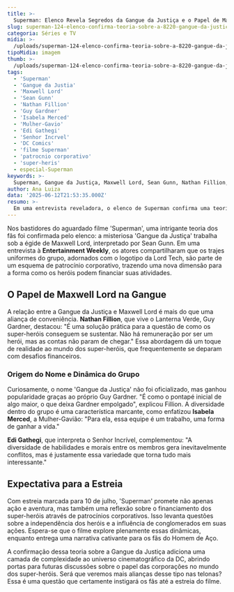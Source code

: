 ```yaml
---
title: >-
  Superman: Elenco Revela Segredos da Gangue da Justiça e o Papel de Maxwell Lord
slug: superman-124-elenco-confirma-teoria-sobre-a-8220-gangue-da-justica-8221
categoria: Séries e TV
midia: >-
  /uploads/superman-124-elenco-confirma-teoria-sobre-a-8220-gangue-da-justica-8221-thumb.webp
tipoMidia: imagem
thumb: >-
  /uploads/superman-124-elenco-confirma-teoria-sobre-a-8220-gangue-da-justica-8221-thumb.webp
tags:
  - 'Superman'
  - 'Gangue da Justia'
  - 'Maxwell Lord'
  - 'Sean Gunn'
  - 'Nathan Fillion'
  - 'Guy Gardner'
  - 'Isabela Merced'
  - 'Mulher-Gavio'
  - 'Edi Gathegi'
  - 'Senhor Incrvel'
  - 'DC Comics'
  - 'filme Superman'
  - 'patrocnio corporativo'
  - 'super-heris'
  - especial-Superman
keywords: >-
  Superman, Gangue da Justiça, Maxwell Lord, Sean Gunn, Nathan Fillion, Guy Gardner, Isabela Merced, Mulher-Gavião, Edi Gathegi, Senhor Incrível, DC Comics, filme Superman, patrocínio corporativo, super-heróis
author: Ana Luiza
data: '2025-06-12T21:53:35.000Z'
resumo: >-
  Em uma entrevista reveladora, o elenco de Superman confirma uma teoria sobre a Gangue da Justiça, destacando seu vínculo com Maxwell Lord. Descubra como a propaganda corporativa está moldando os super-heróis no cinema.
---
```


Nos bastidores do aguardado filme 'Superman', uma intrigante teoria dos fãs foi confirmada pelo elenco: a misteriosa 'Gangue da Justiça' trabalha sob a égide de Maxwell Lord, interpretado por Sean Gunn. Em uma entrevista à **Entertainment Weekly**, os atores compartilharam que os trajes uniformes do grupo, adornados com o logotipo da Lord Tech, são parte de um esquema de patrocínio corporativo, trazendo uma nova dimensão para a forma como os heróis podem financiar suas atividades. 

## O Papel de Maxwell Lord na Gangue

A relação entre a Gangue da Justiça e Maxwell Lord é mais do que uma aliança de conveniência. **Nathan Fillion**, que vive o Lanterna Verde, Guy Gardner, destacou: "É uma solução prática para a questão de como os super-heróis conseguem se sustentar. Não há remuneração por ser um herói, mas as contas não param de chegar." Essa abordagem dá um toque de realidade ao mundo dos super-heróis, que frequentemente se deparam com desafios financeiros. 

### Origem do Nome e Dinâmica do Grupo

Curiosamente, o nome 'Gangue da Justiça' não foi oficializado, mas ganhou popularidade graças ao próprio Guy Gardner. "É como o pontapé inicial de algo maior, o que deixa Gardner empolgado", explicou Fillion. A diversidade dentro do grupo é uma característica marcante, como enfatizou **Isabela Merced**, a Mulher-Gavião: "Para ela, essa equipe é um trabalho, uma forma de ganhar a vida." 

**Edi Gathegi**, que interpreta o Senhor Incrível, complementou: "A diversidade de habilidades e morais entre os membros gera inevitavelmente conflitos, mas é justamente essa variedade que torna tudo mais interessante." 

## Expectativa para a Estreia

Com estreia marcada para 10 de julho, 'Superman' promete não apenas ação e aventura, mas também uma reflexão sobre o financiamento dos super-heróis através de patrocínios corporativos. Isso levanta questões sobre a independência dos heróis e a influência de conglomerados em suas ações. Espera-se que o filme explore plenamente essas dinâmicas, enquanto entrega uma narrativa cativante para os fãs do Homem de Aço. 

A confirmação dessa teoria sobre a Gangue da Justiça adiciona uma camada de complexidade ao universo cinematográfico da DC, abrindo portas para futuras discussões sobre o papel das corporações no mundo dos super-heróis. Será que veremos mais alianças desse tipo nas telonas? Essa é uma questão que certamente instigará os fãs até a estreia do filme.